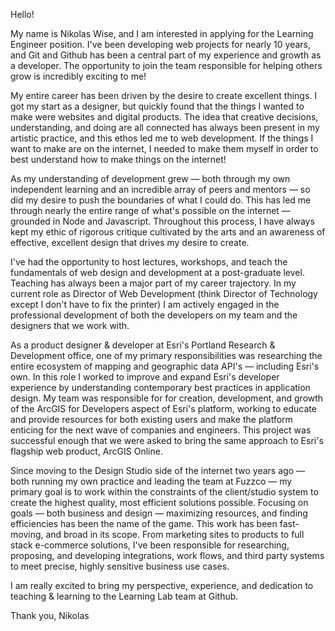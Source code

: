 Hello!

My name is Nikolas Wise, and I am interested in applying for the Learning Engineer position. I've been developing web projects for nearly 10 years, and Git and Github has been a central part of my experience and growth as a developer. The opportunity to join the team responsible for helping others grow is incredibly exciting to me!

My entire career has been driven by the desire to create excellent things. I got my start as a designer, but quickly found that the things I wanted to make were websites and digital products. The idea that creative decisions, understanding, and doing are all connected has always been present in my artistic practice, and this ethos led me to web development. If the things I want to make are on the internet, I needed to make them myself in order to best understand how to make things on the internet!

As my understanding of development grew — both through my own independent learning and an incredible array of peers and mentors — so did my desire to push the boundaries of what I could do. This has led me through nearly the entire range of what's possible on the internet — grounded in Node and Javascript. Throughout this process, I have always kept my ethic of rigorous critique cultivated by the arts and an awareness of effective, excellent design that drives my desire to create.

I've had the opportunity to host lectures, workshops, and teach the fundamentals of web design and development at a post-graduate level. Teaching has always been a major part of my career trajectory. In my current role as Director of Web Development (think Director of Technology except I don't have to fix the printer) I am actively engaged in the professional development of both the developers on my team and the designers that we work with.

As a product designer & developer at Esri's Portland Research & Development office, one of my primary responsibilities was researching the entire ecosystem of mapping and geographic data API's — including Esri's own. In this role I worked to improve and expand Esri's developer experience by understanding contemporary best practices in application design. My team was responsible for for creation, development, and growth of the ArcGIS for Developers aspect of Esri's platform, working to educate and provide resources for both existing users and make the platform enticing  for the next wave of companies and engineers. This project was successful enough that we were asked to bring the same approach to Esri's flagship web product, ArcGIS Online.

Since moving to the Design Studio side of the internet two years ago — both running my own practice and leading the team at Fuzzco — my primary goal is to work within the constraints of the client/studio system to create the highest quality, most efficient solutions possible. Focusing on goals — both business and design — maximizing resources, and finding efficiencies has been the name of the game. This work has been fast-moving, and broad in its scope. From marketing sites to products to full stack e-commerce solutions, I've been responsible for researching, proposing, and developing integrations, work flows, and third party systems to meet precise, highly sensitive business use cases.

I am really excited to bring my perspective, experience, and dedication to teaching & learning to the Learning Lab team at Github.

Thank you,
Nikolas